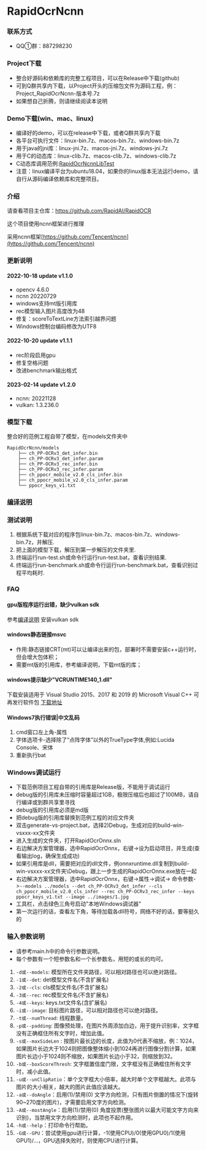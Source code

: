 # RapidOcrNcnn

### 联系方式

* QQ①群：887298230

### Project下载

* 整合好源码和依赖库的完整工程项目，可以在Release中下载(github)
* 可到Q群共享内下载，以Project开头的压缩包文件为源码工程，例：Project_RapidOcrNcnn-版本号.7z
* 如果想自己折腾，则请继续阅读本说明

### Demo下载(win、mac、linux)

* 编译好的demo，可以在release中下载，或者Q群共享内下载
* 各平台可执行文件：linux-bin.7z、macos-bin.7z、windows-bin.7z
* 用于java的jni库：linux-jni.7z、macos-jni.7z、windows-jni.7z
* 用于C的动态库：linux-clib.7z、macos-clib.7z、windows-clib.7z
* C动态库调用范例:[RapidOcrNcnnLibTest](https://github.com/RapidAI/RapidOcrNcnnLibTest)
* 注意：linux编译平台为ubuntu18.04，如果你的linux版本无法运行demo，请自行从源码编译依赖库和完整项目。

### 介绍

请查看项目主仓库：https://github.com/RapidAI/RapidOCR

这个项目使用ncnn框架进行推理

采用ncnn框架[https://github.com/Tencent/ncnn](https://github.com/Tencent/ncnn)

### 更新说明

#### 2022-10-18 update v1.1.0

* opencv 4.6.0
* ncnn 20220729
* windows支持mt版引用库
* rec模型输入图片高度改为48
* 修复：scoreToTextLine方法索引越界问题
* Windows控制台编码修改为UTF8

#### 2022-10-20 update v1.1.1

* rec阶段启用gpu
* 修复空格问题
* 改进benchmark输出格式

#### 2023-02-14 update v1.2.0

* ncnn: 20221128
* vulkan: 1.3.236.0

### 模型下载

整合好的范例工程自带了模型，在models文件夹中

```
RapidOcrNcnn/models
    ├── ch_PP-OCRv3_det_infer.bin
    ├── ch_PP-OCRv3_det_infer.param
    ├── ch_PP-OCRv3_rec_infer.bin
    ├── ch_PP-OCRv3_rec_infer.param
    ├── ch_ppocr_mobile_v2.0_cls_infer.bin
    ├── ch_ppocr_mobile_v2.0_cls_infer.param
    └── ppocr_keys_v1.txt
```

### [编译说明](./BUILD.md)

### 测试说明

1. 根据系统下载对应的程序包linux-bin.7z、macos-bin.7z、windows-bin.7z，并解压.
2. 把上面的模型下载，解压到第一步解压的文件夹里.
3. 终端运行run-test.sh或命令行运行run-test.bat，查看识别结果.
4. 终端运行run-benchmark.sh或命令行运行run-benchmark.bat，查看识别过程平均耗时.

### FAQ

#### gpu版程序运行出错，缺少vulkan sdk

参考[编译说明](./BUILD.md) 安装vulkan sdk

#### windows静态链接msvc

- 作用:静态链接CRT(mt)可以让编译出来的包，部署时不需要安装c++运行时，但会增大包体积；
- 需要mt版的引用库，参考编译说明，下载mt版的库；

#### windows提示缺少"VCRUNTIME140_1.dll"

下载安装适用于 Visual Studio 2015、2017 和 2019 的 Microsoft Visual C++ 可再发行软件包
[下载地址](https://support.microsoft.com/zh-cn/help/2977003/the-latest-supported-visual-c-downloads)

#### Windows7执行错误|中文乱码

1. cmd窗口左上角-属性
2. 字体选项卡-选择除了“点阵字体”以外的TrueType字体,例如:Lucida Console、宋体
3. 重新执行bat

### Windows调试运行

* 下载范例项目工程自带的引用库是Release版，不能用于调试运行
* debug版的引用库未压缩时容量超过1GB，极限压缩后也超过了100MB，请自行编译或到群共享里寻找
* debug版的引用库必须是md版
* 把debug版的引用库替换到范例工程的对应文件夹
* 双击generate-vs-project.bat，选择2)Debug，生成对应的build-win-vsxxx-xx文件夹
* 进入生成的文件夹，打开RapidOcrOnnx.sln
* 右边解决方案管理器，选中RapidOcrOnnx，右键->设为启动项目，并生成(查看输出log，确保生成成功)
* 如果引用库是dll，需要把对应的dll文件，例onnxruntime.dll复制到build-win-vsxxx-xx文件夹\Debug，跟上一步生成的RapidOcrOnnx.exe放在一起
* 右边解决方案管理器，选中RapidOcrOnnx，右键->属性->调试->
  命令参数->```--models ../models --det ch_PP-OCRv3_det_infer --cls ch_ppocr_mobile_v2.0_cls_infer --rec ch_PP-OCRv3_rec_infer --keys ppocr_keys_v1.txt --image ../images/1.jpg```
* 工具栏，点击绿色三角号启动"本地Windows调试器"
* 第一次运行的话，查看左下角，等待加载各dll符号，网络不好的话，要等挺久的

### 输入参数说明

* 请参考main.h中的命令行参数说明。
* 每个参数有一个短参数名和一个长参数名，用短的或长的均可。

1. ```-d或--models```: 模型所在文件夹路径，可以相对路径也可以绝对路径。
2. ```-1或--det```: det模型文件名(不含扩展名)
3. ```-2或--cls```: cls模型文件名(不含扩展名)
4. ```-3或--rec```: rec模型文件名(不含扩展名)
5. ```-4或--keys```: keys.txt文件名(含扩展名)
6. ```-i或--image```: 目标图片路径，可以相对路径也可以绝对路径。
7. ```-t或--numThread```: 线程数量。
8. ```-p或--padding```: 图像预处理，在图片外周添加白边，用于提升识别率，文字框没有正确框住所有文字时，增加此值。
9. ```-s或--maxSideLen```
   : 按图片最长边的长度，此值为0代表不缩放，例：1024，如果图片长边大于1024则把图像整体缩小到1024再进行图像分割计算，如果图片长边小于1024则不缩放，如果图片长边小于32，则缩放到32。
10. ```-b或--boxScoreThresh```: 文字框置信度门限，文字框没有正确框住所有文字时，减小此值。
11. ```-u或--unClipRatio```：单个文字框大小倍率，越大时单个文字框越大。此项与图片的大小相关，越大的图片此值应该越大。
12. ```-a或--doAngle```：启用(1)/禁用(0) 文字方向检测，只有图片倒置的情况下(旋转90~270度的图片)，才需要启用文字方向检测。
13. ```-A或--mostAngle```：启用(1)/禁用(0) 角度投票(整张图片以最大可能文字方向来识别)，当禁用文字方向检测时，此项也不起作用。
14. ```-h或--help```：打印命令行帮助。
15. ```-G或--GPU```：尝试使用gpu进行计算，-1(使用CPU)/0(使用GPU0)/1(使用GPU1)/...，GPU选择失败时，则使用CPU进行计算。